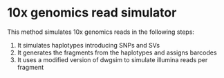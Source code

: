 # 10x genomics read simulator
This method simulates 10x genomics reads in the following steps:

1. It simulates haplotypes introducing SNPs and SVs
2. It generates the fragments from the haplotypes and assigns barcodes
3. It uses a modified version of dwgsim to simulate illumina reads per fragment
